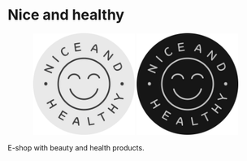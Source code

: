 # Nice and healthy

<p align="center">
<img src="https://raw.githubusercontent.com/martynov-alex/nice_and_healthy/main/assets/doc/logo_circle_light.png#gh-light-mode-only" width="200">
<img src="https://raw.githubusercontent.com/martynov-alex/nice_and_healthy/main/assets/doc/logo_circle_dark.png#gh-dark-mode-only" width="200">
</p>


E-shop with beauty and health products.
